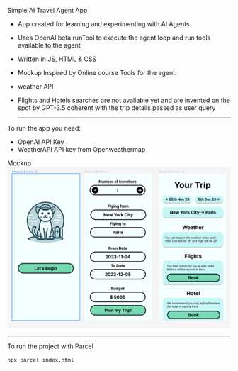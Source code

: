 Simple AI Travel Agent App
- App created for learning and experimenting with AI Agents
- Uses OpenAI beta runTool to execute the agent loop and run tools available to the agent
- Written in JS, HTML & CSS
- Mockup Inspired by Online course
Tools for the agent:
- weather API
- Flights and Hotels searches are not available yet and are invented on the spot by GPT-3.5 coherent with the trip details passed as user query

  - --
To run the app you need:
- OpenAI API Key
- WeatherAPI API key from Openweathermap

Mockup
![Project mockup](images/project-mokup.png)

- --

To run the project with Parcel
```
npx parcel index.html
```
